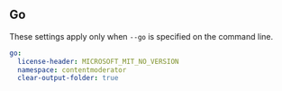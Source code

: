 ## Go

These settings apply only when `--go` is specified on the command line.

``` yaml $(go)
go:
  license-header: MICROSOFT_MIT_NO_VERSION
  namespace: contentmoderator
  clear-output-folder: true
```
